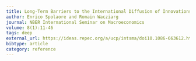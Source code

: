 ```yaml
---
title: Long-Term Barriers to the International Diffusion of Innovations
author: Enrico Spolaore and Romain Wacziarg
journal: NBER International Seminar on Macroeconomics
volume: 8(1):11-46
tags: deep
external_url: https://ideas.repec.org/a/ucp/intsma/doi10.1086-663612.html
bibtype: article
category: reference
---
```

